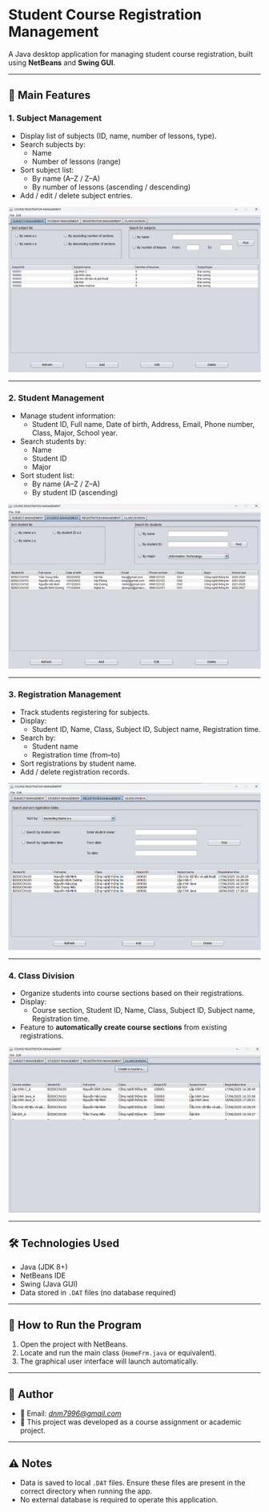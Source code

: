 # Student Course Registration Management

A Java desktop application for managing student course registration, built using **NetBeans** and **Swing GUI**.

---

## 📌 Main Features

### 1. Subject Management
- Display list of subjects (ID, name, number of lessons, type).
- Search subjects by:
  - Name
  - Number of lessons (range)
- Sort subject list:
  - By name (A–Z / Z–A)
  - By number of lessons (ascending / descending)
- Add / edit / delete subject entries.

![Subject Management](https://github.com/xNhatMinh/course-registration-management-app/blob/master/UI%20images/Subject%20Management.png)

---

### 2. Student Management
- Manage student information:
  - Student ID, Full name, Date of birth, Address, Email, Phone number, Class, Major, School year.
- Search students by:
  - Name
  - Student ID
  - Major
- Sort student list:
  - By name (A–Z / Z–A)
  - By student ID (ascending)

![Student Management](https://github.com/xNhatMinh/course-registration-management-app/blob/master/UI%20images/Student%20Management.png)

---

### 3. Registration Management
- Track students registering for subjects.
- Display:
  - Student ID, Name, Class, Subject ID, Subject name, Registration time.
- Search by:
  - Student name
  - Registration time (from–to)
- Sort registrations by student name.
- Add / delete registration records.

![Registration Management](https://github.com/xNhatMinh/course-registration-management-app/blob/master/UI%20images/Registration%20Management.png)

---

### 4. Class Division
- Organize students into course sections based on their registrations.
- Display:
  - Course section, Student ID, Name, Class, Subject ID, Subject name, Registration time.
- Feature to **automatically create course sections** from existing registrations.

![Class Division](https://github.com/xNhatMinh/course-registration-management-app/blob/master/UI%20images/Class%20division.png)

---

## 🛠 Technologies Used
- Java (JDK 8+)
- NetBeans IDE
- Swing (Java GUI)
- Data stored in `.DAT` files (no database required)

---

## 🚀 How to Run the Program

1. Open the project with NetBeans.
2. Locate and run the main class (`HomeFrm.java` or equivalent).
3. The graphical user interface will launch automatically.

---

## 👤 Author

- 📧 Email: *dnm7996@gmail.com*
- 📘 This project was developed as a course assignment or academic project.

---

## ⚠️ Notes

- Data is saved to local `.DAT` files. Ensure these files are present in the correct directory when running the app.
- No external database is required to operate this application.
